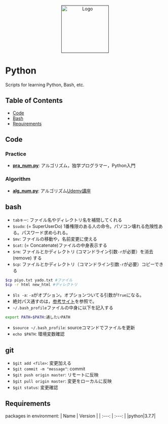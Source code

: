 <!-- PROJECT LOGO -->
<br />
<p align="center">
  <a href="">
    <img src="https://upload.wikimedia.org/wikipedia/commons/thumb/c/c3/Python-logo-notext.svg/2048px-Python-logo-notext.svg.png" alt="Logo" width="150" height="150">
  </a>
  
# Python
Scripts for learning Python, Bash, etc.

## Table of Contents
- [Code](#code)
- [Bash](#bash)
- [Requirements](#requirements)

## Code
### Practice
- [**pra_num.py**](./Practice): アルゴリズム，独学プログラマー，Python入門

### Algorithm
- [**alg_num.py**](./Algorithm): アルゴリズム[Udemy講座](https://www.udemy.com/course/algorithm1/learn/lecture/10674030#overview)


## bash
- `tabキー`: ファイル名やディレクトリ名を補間してくれる
- `$sudo`: (= SuperUserDo)  1番権限のある人の命令。パソコン壊れる危険性ある。パスワード求められる。
- `$mv`: ファイルの移動や，名前変更に使える
- `$cat`: (= Concatenate)ファイルの中身表示する
- `$rm`: ファイルとかディレクトリ (コマンドライン引数`-r`が必要）を消去 (remove) する
- `$cp`: ファイルとかディレクトリ（コマンドライン引数`-r`が必要）コピーできる
```bash
$cp piyo.txt yado.txt #ファイル
$cp -r html new_html #ディレクトリ
```
- `$ls -a`: `-a`がオプション。オプションついてる引数が`True`になる。
- 絶対パス通すのは，[参考サイト](https://qiita.com/nbkn/items/01a11392921119fa0153)を参照で。
- `~/.bash_profile`ファイルの中身に以下を記入する
```bash
export PATH=$PATH:通したいPATH
```
- `$source ~/.bash_profile`: sourceコマンドでファイルを更新
- `echo $PATH`: 環境変数確認

## git
- `$git add <file>`: 変更加える
- `$git commit -m "message"`: commit
- `$git push origin master`: リモートに反映
- `$git pull origin master`: 変更をローカルに反映
- `$git status`: 変更確認

## Requirements
 packages in environment: 
| Name |  Version |
| :---: |  :---:  |
|python|3.7.7|

